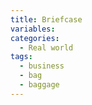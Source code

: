 ```yaml
---
title: Briefcase
variables:
categories:
  - Real world
tags:
  - business
  - bag
  - baggage
---
```

